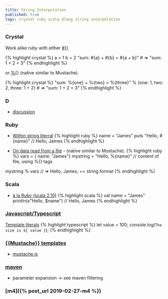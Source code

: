 ```yaml
---
title: String Interpolation
published: true
tags: crystal ruby scala dlang string interpolation
---
```

### Crystal
Work alike ruby with either [#{}](https://crystal-lang.org/reference/syntax_and_semantics/literals/string.html#Interpolation)

{% highlight crystal %}
a = 1
b = 2
"sum: #{a} + #{b} = #{a + b}" # => "sum: 1 + 2 = 3"
{% endhighlight %}

 or [%{}](https://crystal-lang.org/api/0.35.1/String.html#%25%28other%29-instance-method) (native similar to Mustache).
 
{% highlight crystal %}
"sum: %{one} + %{two} = %{three}" % {one: 1, two: 2, three: 1 + 2} # => "sum: 1 + 2 = 3"
{% endhighlight %}

### D 
- [discussion](https://forum.dlang.org/thread/ncwpezwlgeajdrigegee@forum.dlang.org)

### Ruby
- [Within string literral](http://ruby-for-beginners.rubymonstas.org/bonus/string_interpolation.html)
{% highlight ruby %}
name = "James"
puts "Hello, #{name}"  // Hello, James
{% endhighlight %}

- [On data read from a file](https://stackoverflow.com/questions/346380/in-ruby-can-you-perform-string-interpolation-on-data-read-from-a-file/6526209#6526209) -  (native similar to Mustache).
{% highlight ruby %}
vars = { name: "James"}
mystring = "Hello, %{name}"  // content of file, using %{} tags

mystring % vars              // => Hello, James, == string.format
{% endhighlight %}

### Scala

- [à la Ruby (scala 2.10)](https://docs.scala-lang.org/overviews/core/string-interpolation.html)
{% highlight scala %}
val name = "James"
println(s"Hello, $name")  // Hello, James
{% endhighlight %}

### [Javascript/Typescript](https://developer.mozilla.org/en-US/docs/Web/JavaScript/Reference/Template_literals)
[Template literals](https://developer.mozilla.org/en-US/docs/Web/JavaScript/Reference/Template_literals)
{% highlight typescript %}
let value = 100;
console.log(`The size is ${ value }`);
{% endhighlight %}

### [{{Mustache}} templates](http://mustache.github.io/)
- [mustache.js](https://github.com/janl/mustache.js)

### [maven](https://maven.apache.org/plugins/maven-resources-plugin/)

- parameter expansion -> see maven filtering

### [m4]({% post_url 2019-02-27-m4 %})

